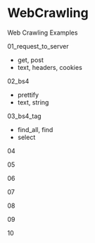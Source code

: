 # WebCrawling
Web Crawling Examples 

01_request_to_server
   - get, post
   - text, headers, cookies

02_bs4
   - prettify
   - text, string

03_bs4_tag
   - find_all, find
   - select
   
04

05

06

07

08

09

10
